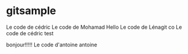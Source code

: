 # gitsample

Le code de cédric
Le code de Mohamad
Hello
Le code de Lénagit co
Le code de cédric
test

bonjour!!!!!
Le code d'antoine
antoine

 

